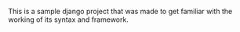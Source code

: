 This is a sample django project that was made to get familiar with the working of its syntax and framework.

